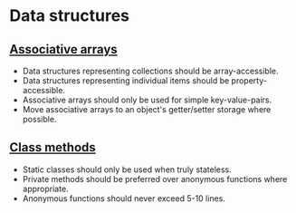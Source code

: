 # Data structures

## [Associative arrays](associative-arrays.md)

+ Data structures representing collections should be array-accessible.
+ Data structures representing individual items should be property-accessible.
+ Associative arrays should only be used for simple key-value-pairs.
+ Move associative arrays to an object's getter/setter storage where possible.

## [Class methods](class-methods.md)

+ Static classes should only be used when truly stateless.
+ Private methods should be preferred over anonymous functions where appropriate.
+ Anonymous functions should never exceed 5-10 lines.